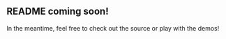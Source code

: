 README coming soon!
-------------------
In the meantime, feel free to check out the source or play with the demos!
